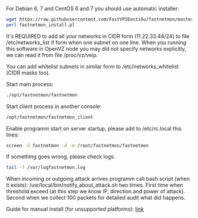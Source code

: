 For Debian 6, 7 and CentOS 6 and 7 you should use automatic installer:
```bash
wget https://raw.githubusercontent.com/FastVPSEestiOu/fastnetmon/master/fastnetmon_install.pl
perl fastnetmon_install.pl
```

It's REQUIRED to add all your networks in CIDR form (11.22.33.44/24) to file /etc/networks_list if form when one subnet on one line. When you running this software in OpenVZ node you may did not specify networks explicitly, we can read it from file /proc/vz/veip.

You can add whitelist subnets in similar form to /etc/networks_whitelist (CIDR masks too).

Start main process:
```bash
./opt/fastnetmon/fastnetmon 
```

Start client process in another console:
```bash
/opt/fastnetmon/fastnetmon_client
```

Enable programm start on server startup, please add to /etc/rc.local this lines:
```bash
screen -S fastnetmon -d -m /root/fastnetmon/fastnetmon
```
If something goes wrong, please check logs:
```bash
tail -f /var/logfastnetmon.log
```

When incoming or outgoing attack arrives programm call bash script (when it exists): /usr/local/bin/notify_about_attack.sh two times. First time when threshold exceed (at this step we know IP, direction and power of attack). Second when we collect 100 packets for detailed audit what did happens.

Guide for manual install (for unsupported platforms): [link](MANUAL_INSTALL.md)
